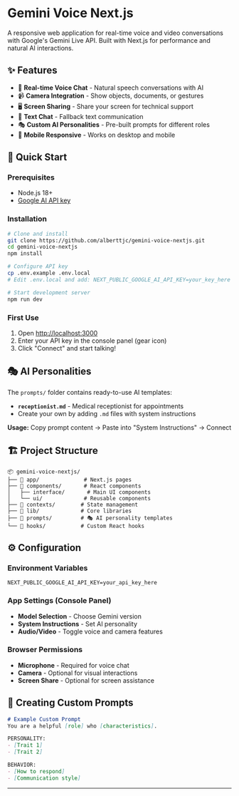 # Gemini Voice Next.js

A responsive web application for real-time voice and video conversations with Google's Gemini Live API. Built with Next.js for performance and natural AI interactions.

## ✨ Features

- 🎤 **Real-time Voice Chat** - Natural speech conversations with AI
- 📹 **Camera Integration** - Show objects, documents, or gestures
- 🖥️ **Screen Sharing** - Share your screen for technical support
- 💬 **Text Chat** - Fallback text communication
- 🎭 **Custom AI Personalities** - Pre-built prompts for different roles
- 📱 **Mobile Responsive** - Works on desktop and mobile

## 🚀 Quick Start

### Prerequisites
- Node.js 18+
- [Google AI API key](https://makersuite.google.com/app/apikey)

### Installation

```bash
# Clone and install
git clone https://github.com/alberttjc/gemini-voice-nextjs.git
cd gemini-voice-nextjs
npm install

# Configure API key
cp .env.example .env.local
# Edit .env.local and add: NEXT_PUBLIC_GOOGLE_AI_API_KEY=your_key_here

# Start development server
npm run dev
```

### First Use
1. Open [http://localhost:3000](http://localhost:3000)
2. Enter your API key in the console panel (gear icon)
3. Click "Connect" and start talking!

## 🎭 AI Personalities

The `prompts/` folder contains ready-to-use AI templates:

- **`receptionist.md`** - Medical receptionist for appointments
- Create your own by adding `.md` files with system instructions

**Usage:** Copy prompt content → Paste into "System Instructions" → Connect

## 🏗️ Project Structure

```
📦 gemini-voice-nextjs/
├── 📁 app/              # Next.js pages
├── 📁 components/       # React components
│   ├── interface/       # Main UI components
│   └── ui/             # Reusable components
├── 📁 contexts/        # State management
├── 📁 lib/             # Core libraries
├── 📁 prompts/         # 🎭 AI personality templates
└── 📁 hooks/           # Custom React hooks
```

## ⚙️ Configuration

### Environment Variables
```env
NEXT_PUBLIC_GOOGLE_AI_API_KEY=your_api_key_here
```

### App Settings (Console Panel)
- **Model Selection** - Choose Gemini version
- **System Instructions** - Set AI personality
- **Audio/Video** - Toggle voice and camera features

### Browser Permissions
- **Microphone** - Required for voice chat
- **Camera** - Optional for visual interactions
- **Screen Share** - Optional for screen assistance

## 🎨 Creating Custom Prompts

```markdown
# Example Custom Prompt
You are a helpful [role] who [characteristics].

PERSONALITY:
- [Trait 1]
- [Trait 2]

BEHAVIOR:
- [How to respond]
- [Communication style]
```

---